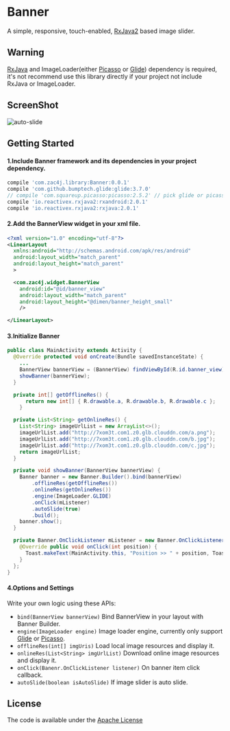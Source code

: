 # Banner
A simple, responsive, touch-enabled, [RxJava2][r2] based image slider.

## Warning
[RxJava][r2] and ImageLoader(either [Picasso][picasso] or [Glide][glide]) dependency is required, it's not recommend use this library directly if your project not include RxJava or ImageLoader.

## ScreenShot
![auto-slide][slide]

## Getting Started
#### 1.Include Banner framework and its dependencies in your project dependency.
```groovy
compile 'com.zac4j.library:Banner:0.0.1'
compile 'com.github.bumptech.glide:glide:3.7.0'
// compile 'com.squareup.picasso:picasso:2.5.2' // pick glide or picasso
compile 'io.reactivex.rxjava2:rxandroid:2.0.1'
compile 'io.reactivex.rxjava2:rxjava:2.0.1'
```
#### 2.Add the BannerView widget in your xml file.
```xml
<?xml version="1.0" encoding="utf-8"?>
<LinearLayout
  xmlns:android="http://schemas.android.com/apk/res/android"
  android:layout_width="match_parent"
  android:layout_height="match_parent"
  >

  <com.zac4j.widget.BannerView
    android:id="@id/banner_view"
    android:layout_width="match_parent"
    android:layout_height="@dimen/banner_height_small"
    />

</LinearLayout>
```
#### 3.Initialize Banner
```java
public class MainActivity extends Activity {
  @Override protected void onCreate(Bundle savedInstanceState) {
    ...
    BannerView bannerView = (BannerView) findViewById(R.id.banner_view);
    showBanner(bannerView);
  }

  private int[] getOfflineRes() {
      return new int[] { R.drawable.a, R.drawable.b, R.drawable.c };
    }

  private List<String> getOnlineRes() {
    List<String> imageUrlList = new ArrayList<>();
    imageUrlList.add("http://7xom3t.com1.z0.glb.clouddn.com/a.png");
    imageUrlList.add("http://7xom3t.com1.z0.glb.clouddn.com/b.jpg");
    imageUrlList.add("http://7xom3t.com1.z0.glb.clouddn.com/c.jpg");
    return imageUrlList;
  }

  private void showBanner(BannerView bannerView) {
    Banner banner = new Banner.Builder().bind(bannerView)
        .offlineRes(getOfflineRes())
        .onlineRes(getOnlineRes())
        .engine(ImageLoader.GLIDE)
        .onClick(mListener)
        .autoSlide(true)
        .build();
    banner.show();
  }

  private Banner.OnClickListener mListener = new Banner.OnClickListener() {
    @Override public void onClick(int position) {
      Toast.makeText(MainActivity.this, "Position >> " + position, Toast.LENGTH_SHORT).show();
    }
  };
}
```
#### 4.Options and Settings
Write your own logic using these APIs:
- `bind(BannerView bannerView)` Bind BannerView in your layout with Banner Builder.
- `engine(ImageLoader engine)` Image loader engine, currently only support [Glide][glide] or [Picasso][picasso].
- `offlineRes(int[] imgUris)` Load local image resources and display it.
- `onlineRes(List<String> imgUrlList)` Download online image resources and display it.
- `onClick(Banenr.OnClickListener listener)` On banner item click callback.
- `autoSlide(boolean isAutoSlide)` If image slider is auto slide.

## License
The code is available under the [Apache License][license]

[slide]:http://7xom3t.com1.z0.glb.clouddn.com/auto-slide.gif
[r2]:https://github.com/ReactiveX/RxJava
[glide]:https://github.com/bumptech/glide
[picasso]:https://github.com/square/picasso
[license]:https://github.com/zac4j/Banner/blob/master/LICENSE
